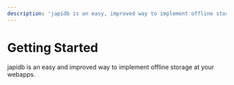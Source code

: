 ```yaml
---
description: 'japidb is an easy, improved way to implement offline storage at your web app.'
---
```


# Getting Started

japidb is an easy and improved way to implement offline storage at your webapps.





